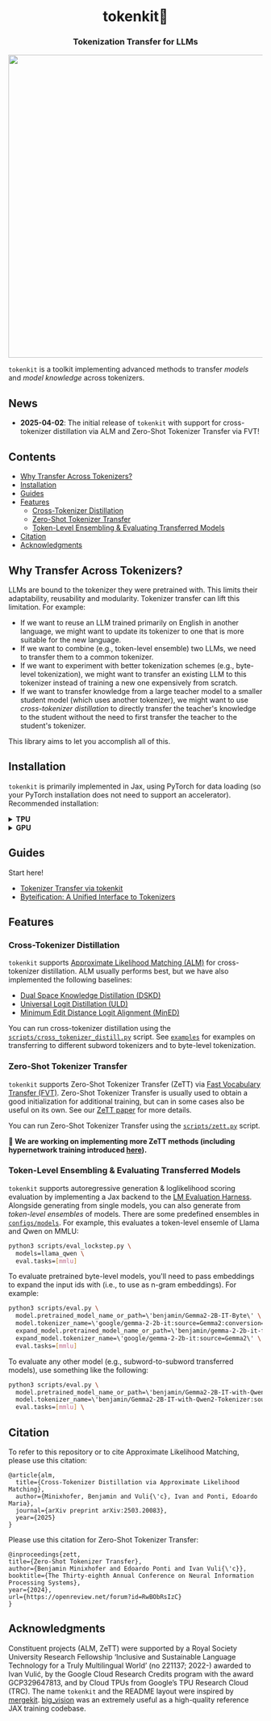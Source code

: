 <h1 align="center">tokenkit🔁</h1>
<h3 align="center">Tokenization Transfer for LLMs</h3>

<div align="center">
<img src="https://github.com/user-attachments/assets/976478c8-8994-4780-8d77-b429ec707932" width="600">
</div>

`tokenkit` is a toolkit implementing advanced methods to transfer *models* and *model knowledge* across tokenizers.

## News

- __2025-04-02__: The initial release of `tokenkit` with support for cross-tokenizer distillation via ALM and Zero-Shot Tokenizer Transfer via FVT!

## Contents
- [Why Transfer Across Tokenizers?](#why-transfer-across-tokenizers)
- [Installation](#installation)
- [Guides](#guides)
- [Features](#features)
    - [Cross-Tokenizer Distillation](#cross-tokenizer-distillation)
    - [Zero-Shot Tokenizer Transfer](#zero-shot-tokenizer-transfer)
    - [Token-Level Ensembling & Evaluating Transferred Models](#token-level-ensembling--evaluating-transferred-models)
- [Citation](#citation)
- [Acknowledgments](#acknowledgments)

## Why Transfer Across Tokenizers?

LLMs are bound to the tokenizer they were pretrained with. This limits their adaptability, reusability and modularity. Tokenizer transfer can lift this limitation. For example:
- If we want to reuse an LLM trained primarily on English in another language, we might want to update its tokenizer to one that is more suitable for the new language.
- If we want to combine (e.g., token-level ensemble) two LLMs, we need to transfer them to a common tokenizer.
- If we want to experiment with better tokenization schemes (e.g., byte-level tokenization), we might want to transfer an existing LLM to this tokenizer instead of training a new one expensively from scratch.
- If we want to transfer knowledge from a large teacher model to a smaller student model (which uses another tokenizer), we might want to use *cross-tokenizer distillation* to directly transfer the teacher's knowledge to the student without the need to first transfer the teacher to the student's tokenizer.

This library aims to let you accomplish all of this.

## Installation

`tokenkit` is primarily implemented in Jax, using PyTorch for data loading (so your PyTorch installation does not need to support an accelerator). Recommended installation:

<details>
<summary><strong>TPU</strong></summary>

```bash
# Clone the repository & install the library
git clone https://github.com/bminixhofer/tokenkit

# Create a new virtual environment
# Currently, requires Python <=3.10, but we are working on this: https://github.com/bminixhofer/tokenkit/issues/4
python -m venv tokenkit_env
. tokenkit_env/bin/activate

# Install torch & jax 0.5.0
pip install torch jax[tpu]==0.5.0 -f https://storage.googleapis.com/jax-releases/libtpu_releases.html

# Currently, tokenkit relies on a fork of `lm_eval`
pip install git+https://github.com/bminixhofer/lm-evaluation-harness

# Install the library and the remaining dependencies
pip install -r requirements.txt
pip install -e .
# You can ignore warnings from the command below, see https://github.com/bminixhofer/tokenkit/issues/4
pip install paxml==1.4.0 praxis==1.4.0 --no-deps
```
</details>

<details>
<summary><strong>GPU</strong></summary>

```bash
# Clone the repository & install the library
git clone https://github.com/bminixhofer/tokenkit

# Create a new virtual environment
# Currently, requires Python <=3.10, but we are working on this: https://github.com/bminixhofer/tokenkit/issues/4
python -m venv tokenkit_env
. tokenkit_env/bin/activate

# Install torch & jax 0.5.0
# you may need to substitute cuda12 with the version of CUDA you are using:
pip install torch jax[cuda12]==0.5.0

# Currently, tokenkit relies on a fork of `lm_eval`
pip install git+https://github.com/bminixhofer/lm-evaluation-harness

# Install the library and the remaining dependencies
pip install -r requirements.txt
pip install -e .
# You can ignore warnings from the command below, see https://github.com/bminixhofer/tokenkit/issues/4
pip install paxml==1.4.0 praxis==1.4.0 --no-deps
```
</details>

## Guides

Start here!

- [Tokenizer Transfer via tokenkit](./docs/tokenizer_transfer.md)
- [Byteification: A Unified Interface to Tokenizers](./docs/byteification.md)

## Features

### Cross-Tokenizer Distillation

`tokenkit` supports [Approximate Likelihood Matching (ALM)](https://arxiv.org/abs/2503.20083) for cross-tokenizer distillation. ALM usually performs best, but we have also implemented the following baselines:

- [Dual Space Knowledge Distillation (DSKD)](https://arxiv.org/abs/2406.17328)
- [Universal Logit Distillation (ULD)](https://arxiv.org/abs/2402.12030)
- [Minimum Edit Distance Logit Alignment (MinED)](https://arxiv.org/abs/2401.10491)

You can run cross-tokenizer distillation using the [`scripts/cross_tokenizer_distill.py`](scripts/cross_tokenizer_distill.py) script. See [`examples`](examples) for examples on transferring to different subword tokenizers and to byte-level tokenization.

### Zero-Shot Tokenizer Transfer

`tokenkit` supports Zero-Shot Tokenizer Transfer (ZeTT) via [Fast Vocabulary Transfer (FVT)](https://aclanthology.org/2022.emnlp-industry.41). Zero-Shot Tokenizer Transfer is usually used to obtain a good initialization for additional training, but can in some cases also be useful on its own. See our [ZeTT paper](https://arxiv.org/abs/2405.07883) for more details.

You can run Zero-Shot Tokenizer Transfer using the [`scripts/zett.py`](scripts/zett.py) script.

**🚧 We are working on implementing more ZeTT methods (including hypernetwork training introduced [here](https://arxiv.org/abs/2405.07883)).**

### Token-Level Ensembling & Evaluating Transferred Models

`tokenkit` supports autoregressive generation & loglikelihood scoring evaluation by implementing a Jax backend to the [LM Evaluation Harness](https://github.com/EleutherAI/lm-evaluation-harness). Alongside generating from single models, you can also generate from *token-level ensembles* of models. There are some predefined ensembles in [`configs/models`](configs/models). For example, this evaluates a token-level ensemle of Llama and Qwen on MMLU: 

```bash
python3 scripts/eval_lockstep.py \
  models=llama_qwen \
  eval.tasks=[mmlu]
```

To evaluate pretrained byte-level models, you'll need to pass embeddings to expand the input ids with (i.e., to use as n-gram embeddings). For example:

```bash
python3 scripts/eval.py \
  model.pretrained_model_name_or_path=\'benjamin/Gemma2-2B-IT-Byte\' \
  model.tokenizer_name=\'google/gemma-2-2b-it:source=Gemma2:conversion=byte\' \
  expand_model.pretrained_model_name_or_path=\'benjamin/gemma-2-2b-it-flax\' \
  expand_model.tokenizer_name=\'google/gemma-2-2b-it:source=Gemma2\' \
  eval.tasks=[mmlu]
```

To evaluate any other model (e.g., subword-to-subword transferred models), use something like the following:

```bash
python3 scripts/eval.py \
  model.pretrained_model_name_or_path=\'benjamin/Gemma2-2B-IT-with-Qwen2-Tokenizer\' \
  model.tokenizer_name=\'benjamin/Gemma2-2B-IT-with-Qwen2-Tokenizer:source=Gemma2:conversion=prebyteified\' \
  eval.tasks=[mmlu] \
```

## Citation

To refer to this repository or to cite Approximate Likelihood Matching, please use this citation:

```
@article{alm,
  title={Cross-Tokenizer Distillation via Approximate Likelihood Matching},
  author={Minixhofer, Benjamin and Vuli{\'c}, Ivan and Ponti, Edoardo Maria},
  journal={arXiv preprint arXiv:2503.20083},
  year={2025}
}
```

Please use this citation for Zero-Shot Tokenizer Transfer:

```
@inproceedings{zett,
title={Zero-Shot Tokenizer Transfer},
author={Benjamin Minixhofer and Edoardo Ponti and Ivan Vuli{\'c}},
booktitle={The Thirty-eighth Annual Conference on Neural Information Processing Systems},
year={2024},
url={https://openreview.net/forum?id=RwBObRsIzC}
}
```

## Acknowledgments

Constituent projects (ALM, ZeTT) were supported by a Royal Society University Research Fellowship ‘Inclusive and Sustainable Language Technology for a Truly Multilingual World’ (no 221137; 2022-) awarded to Ivan Vulić, by the Google Cloud Research Credits program with the award GCP329647813, and by Cloud TPUs from Google’s TPU Research Cloud (TRC). The name `tokenkit` and the README layout were inspired by [mergekit](https://github.com/arcee-ai/mergekit). [big_vision](https://github.com/google-research/big_vision) was an extremely useful as a high-quality reference JAX training codebase.